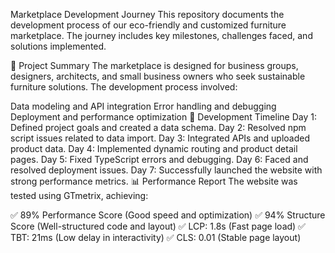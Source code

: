 Marketplace Development Journey
This repository documents the development process of our eco-friendly and customized furniture marketplace. The journey includes key milestones, challenges faced, and solutions implemented.

📄 Project Summary
The marketplace is designed for business groups, designers, architects, and small business owners who seek sustainable furniture solutions. The development process involved:

Data modeling and API integration
Error handling and debugging
Deployment and performance optimization
📌 Development Timeline
Day 1: Defined project goals and created a data schema.
Day 2: Resolved npm script issues related to data import.
Day 3: Integrated APIs and uploaded product data.
Day 4: Implemented dynamic routing and product detail pages.
Day 5: Fixed TypeScript errors and debugging.
Day 6: Faced and resolved deployment issues.
Day 7: Successfully launched the website with strong performance metrics.
📊 Performance Report
The website was tested using GTmetrix, achieving:

✅ 89% Performance Score (Good speed and optimization)
✅ 94% Structure Score (Well-structured code and layout)
✅ LCP: 1.8s (Fast page load)
✅ TBT: 21ms (Low delay in interactivity)
✅ CLS: 0.01 (Stable page layout)


